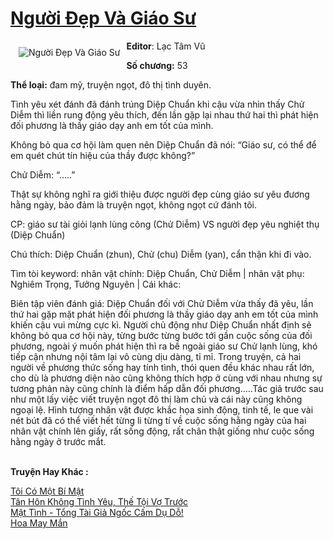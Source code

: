<a href="https://utruyen.com/nguoi-dep-va-giao-su/15980/" title="Người Đẹp Và Giáo Sư"><h1>Người Đẹp Và Giáo Sư</h1></a><div style="display:table"><img align="right" style="float: left; padding: 10px;" src="https://utruyen.com/images/story/200x260/nguoi-dep-va-giao-su.jpg" alt="Người Đẹp Và Giáo Sư"><b>Editor</b>: Lạc Tâm Vũ<p></p><b>Số chương:</b> 53<p></p><b>Thể loại:</b> đam mỹ, truyện ngọt, đô thị tình duyên.<p></p>Tình yêu xét đánh đã đánh trúng Diệp Chuẩn khi cậu vừa nhìn thấy Chử Diễm thì liền rung động yêu thích, đến lần gặp lại nhau thứ hai thì phát hiện đối phương là thầy giáo dạy anh em tốt của mình.<p></p>Không bỏ qua cơ hội làm quen nên Diệp Chuẩn đã nói: “Giáo sư, có thể để em quét chút tín hiệu của thầy được không?”<p></p>Chử Diễm: “…..”<p></p>Thật sự không nghĩ ra giới thiệu được người đẹp cùng giáo sư yêu đương hằng ngày, bảo đảm là truyện ngọt, không ngọt cứ đánh tôi.<p></p>CP: giáo sư tài giỏi lạnh lùng công (Chử Diễm) VS người đẹp yêu nghiệt thụ (Diệp Chuẩn)<p></p>Chú thích: Diệp Chuẩn (zhun), Chử (chu) Diễm (yan), cẩn thận khi đi vào.<p></p>Tìm tòi keyword: nhân vật chính: Diệp Chuẩn, Chử Diễm | nhân vật phụ: Nghiêm Trọng, Tưởng Nguyên | Cái khác:<p></p>Biên tập viên đánh giá: Diệp Chuẩn đối với Chử Diễm vừa thấy đã yêu, lần thứ hai gặp mặt phát hiện đối phương là thầy giáo dạy anh em tốt của mình khiến cậu vui mừng cực kì. Người chủ động như Diệp Chuẩn nhất định sẽ không bỏ qua cơ hội này, từng bước từng bước tới gần cuộc sống của đối phương, ngoài ý muốn phát hiện thì ra bề ngoài giáo sư Chử lạnh lùng, khó tiếp cận nhưng nội tâm lại vô cùng dịu dàng, tỉ mỉ. Trong truyện, cả hai người về phương thức sống hay tính tình, thói quen đều khác nhau rất lớn, cho dù là phương diện nào cũng không thích hợp ở cùng với nhau nhưng sự tương phản này cũng chính là điểm hấp dẫn đối phương…..Tác giả trước sau như một lấy việc viết truyện ngọt đô thị làm chủ và cái này cũng không ngoại lệ. Hình tượng nhân vật được khắc họa sinh động, tinh tế, le que vài nét bút đã có thể viết hết từng li từng tí về cuộc sống hằng ngày của hai nhân vật chính lên giấy, rất sống động, rất chân thật giống như cuộc sống hằng ngày ở trước mắt.</div><p><br><b>Truyện Hay Khác :</b></p><a href="https://utruyen.com/toi-co-mot-bi-mat/19307/" alt="Tôi Có Một Bí Mật">Tôi Có Một Bí Mật</a><br/><a href="https://truyenhot2019.blogspot.com/2019/12/tan-hon-khong-tinh-yeu-the-toi-vo-truoc.html" alt="Tân Hôn Không Tình Yêu, Thế Tội Vợ Trước">Tân Hôn Không Tình Yêu, Thế Tội Vợ Trước</a><br/><a href="https://truyenhot2020.wordpress.com/2019/12/11/mat-tinh-tong-tai-gia-ngoc-cam-du-do/" alt="Mật Tình - Tổng Tài Giả Ngốc Cấm Dụ Dỗ!">Mật Tình - Tổng Tài Giả Ngốc Cấm Dụ Dỗ!</a><br/><a href="https://github.com/quanluxury/ngontinh_sac/tree/master/truyenhay/19451/" alt="Hoa May Mắn">Hoa May Mắn</a><br/>